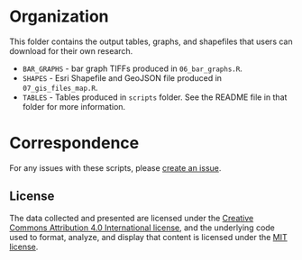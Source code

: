 # Organization
This folder contains the output tables, graphs, and shapefiles that users can download for their own research.

- `BAR_GRAPHS` - bar graph TIFFs produced in `06_bar_graphs.R`.
- `SHAPES` - Esri Shapefile and GeoJSON file produced in `07_gis_files_map.R`.
- `TABLES` - Tables produced in `scripts` folder. See the README file in that folder for more information.


# Correspondence
For any issues with these scripts, please [create an issue](https://github.com/[removed]/HHUUD10/issues).

## License
The data collected and presented are licensed under the [Creative Commons Attribution 4.0 International license](https://creativecommons.org/licenses/by/4.0/), and the underlying code used to format, analyze, and display that content is licensed under the [MIT license](http://opensource.org/licenses/mit-license.php).
